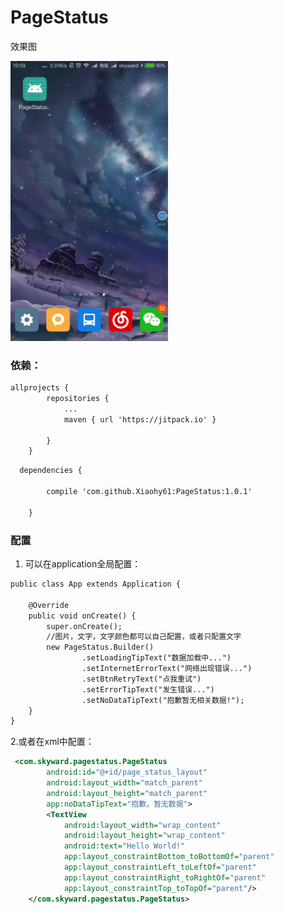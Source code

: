 # PageStatus
效果图

<img width="50%" height="50%" src="https://github.com/Xiaohy61/PageStatus/blob/master/2018-01-05_11_00_30.gif"/>

### 依赖：

``` xml
allprojects {
		repositories {
			...
			maven { url 'https://jitpack.io' }

		}
	}
```
``` xml
  dependencies {

	    compile 'com.github.Xiaohy61:PageStatus:1.0.1'

	}

```

### 配置
1. 可以在application全局配置：

```xml
public class App extends Application {

    @Override
    public void onCreate() {
        super.onCreate();
        //图片，文字，文字颜色都可以自己配置，或者只配置文字
        new PageStatus.Builder()
                .setLoadingTipText("数据加载中...")
                .setInternetErrorText("网络出现错误...")
                .setBtnRetryText("点我重试")
                .setErrorTipText("发生错误...")
                .setNoDataTipText("抱歉暂无相关数据!");
    }
}
```
2.或者在xml中配置：
```xml
 <com.skyward.pagestatus.PageStatus
        android:id="@+id/page_status_layout"
        android:layout_width="match_parent"
        android:layout_height="match_parent"
        app:noDataTipText="抱歉，暂无数据">
        <TextView
            android:layout_width="wrap_content"
            android:layout_height="wrap_content"
            android:text="Hello World!"
            app:layout_constraintBottom_toBottomOf="parent"
            app:layout_constraintLeft_toLeftOf="parent"
            app:layout_constraintRight_toRightOf="parent"
            app:layout_constraintTop_toTopOf="parent"/>
    </com.skyward.pagestatus.PageStatus>
```
